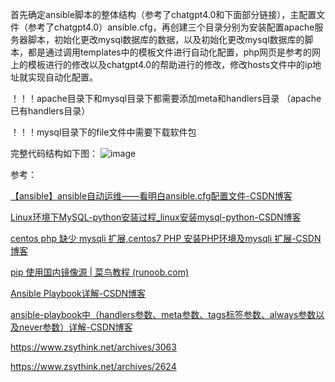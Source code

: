 首先确定ansible脚本的整体结构（参考了chatgpt4.0和下面部分链接），主配置文件（参考了chatgpt4.0）ansible.cfg，再创建三个目录分别为安装配置apache服务器脚本，初始化更改mysql数据库的数据，以及初始化更改mysql数据库的脚本，都是通过调用templates中的模板文件进行自动化配置，php网页是参考的网上的模板进行的修改以及chatgpt4.0的帮助进行的修改，修改hosts文件中的ip地址就实现自动化配置。

！！！apache目录下和mysql目录下都需要添加meta和handlers目录 （apache已有handlers目录）

！！！mysql目录下的file文件中需要下载软件包


完整代码结构如下图：
![image](https://github.com/REACyie/final-project/assets/172889437/0c8478bd-c5af-4950-bf26-f9664717b95a)


参考：

[【ansible】ansible自动运维——看明白ansible.cfg配置文件-CSDN博客](https://blog.csdn.net/weixin_51338719/article/details/129984606?app_version=6.3.7&code=app_1562916241&csdn_share_tail={"type"%3A"blog"%2C"rType"%3A"article"%2C"rId"%3A"129984606"%2C"source"%3A"weixin_71034444"}&uLinkId=usr1mkqgl919blen&utm_source=app)

[Linux环境下MySQL-python安装过程_linux安装mysql-python-CSDN博客](https://blog.csdn.net/shanliangliuxing/article/details/7828233?ops_request_misc=&request_id=&biz_id=102&utm_term=linux安装mysql-python&utm_medium=distribute.pc_search_result.none-task-blog-2~blog~sobaiduweb~default-1-7828233.nonecase&spm=1018.2226.3001.4450)

[centos php 缺少 mysqli 扩展,centos7 PHP 安装PHP环境及mysqli 扩展-CSDN博客](https://blog.csdn.net/weixin_42489104/article/details/116250184?ops_request_misc=%7B%22request%5Fid%22%3A%22171776644916800222866697%22%2C%22scm%22%3A%2220140713.130102334.pc%5Fblog.%22%7D&request_id=171776644916800222866697&biz_id=0&utm_medium=distribute.pc_search_result.none-task-blog-2~blog~first_rank_ecpm_v1~rank_v31_ecpm-2-116250184-null-null.nonecase&utm_term=centos下载mysqli&spm=1018.2226.3001.4450)

[pip 使用国内镜像源 | 菜鸟教程 (runoob.com)](https://www.runoob.com/w3cnote/pip-cn-mirror.html)

[Ansible Playbook详解-CSDN博客](https://blog.csdn.net/l25803691121/article/details/140084994?ops_request_misc=%7B%22request%5Fid%22%3A%22171983726216800222898078%22%2C%22scm%22%3A%2220140713.130102334.pc%5Fblog.%22%7D&request_id=171983726216800222898078&biz_id=0&utm_medium=distribute.pc_search_result.none-task-blog-2~blog~first_rank_ecpm_v1~rank_v31_ecpm-27-140084994-null-null.nonecase&utm_term=ansible中meta&spm=1018.2226.3001.4450)

[ansible-playbook中（handlers参数、meta参数、tags标签参数、always参数以及never参数）详解-CSDN博客](https://blog.csdn.net/yrx420909/article/details/105115532?utm_source=miniapp_weixin)

https://www.zsythink.net/archives/3063

https://www.zsythink.net/archives/2624
